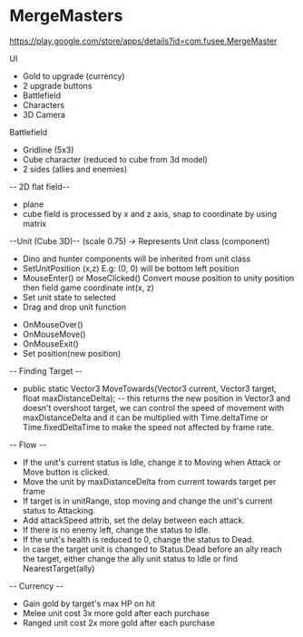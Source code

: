 # MergeMasters
https://play.google.com/store/apps/details?id=com.fusee.MergeMaster

UI
+ Gold to upgrade (currency)
+ 2 upgrade buttons
+ Battlefield
+ Characters
+ 3D Camera

Battlefield
+ Gridline (5x3)
+ Cube character (reduced to cube from 3d model)
+ 2 sides (allies and enemies)

-- 2D flat field--
+ plane
+ cube
field is processed by x and z axis, snap to coordinate by using matrix
 
--Unit (Cube 3D)-- (scale 0.75) -> Represents Unit class (component)
+ Dino and hunter components will be inherited from unit class
+ SetUnitPosition (x,z)
E.g: (0, 0) will be bottom left position
+ MouseEnter() or MoseClicked()
Convert mouse position to unity position then field game coordinate int(x, z)
+ Set unit state to selected
+ Drag and drop unit function
* OnMouseOver()
* OnMouseMove()
* OnMouseExit()
* Set position(new position)

-- Finding Target --
* public static Vector3 MoveTowards(Vector3 current, Vector3 target, float maxDistanceDelta);
-- this returns the new position in Vector3 and doesn't overshoot target, we can control the speed of movement with maxDistanceDelta and it can be multiplied with Time.deltaTime or Time.fixedDeltaTime to make the speed not affected by frame rate.

-- Flow --
* If the unit's current status is Idle, change it to Moving when Attack or Move button is clicked.
* Move the unit by maxDistanceDelta from current towards target per frame
* If target is in unitRange, stop moving and change the unit's current status to Attacking.
* Add attackSpeed attrib, set the delay between each attack.
* If there is no enemy left, change the status to Idle.
* If the unit's health is reduced to 0, change the status to Dead.
* In case the target unit is changed to Status.Dead before an ally reach the target, either change the ally unit status to Idle or find NearestTarget(ally)

-- Currency --
* Gain gold by target's max HP on hit
* Melee unit cost 3x more gold after each purchase
* Ranged unit cost 2x more gold after each purchase

